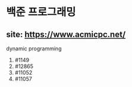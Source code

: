 # 백준 프로그래밍
site: https://www.acmicpc.net/
---------------------------
dynamic programming
1. #1149
2. #12865
3. #11052
4. #11057
